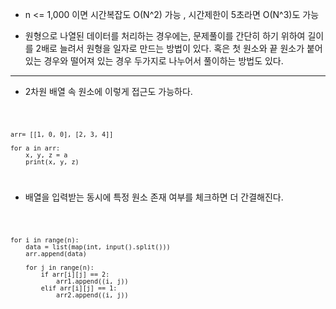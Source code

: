 * n <= 1,000 이면 시간복잡도 O(N^2) 가능 , 시간제한이 5초라면 O(N^3)도 가능

* 원형으로 나열된 데이터를 처리하는 경우에는, 문제풀이를 간단히 하기 위하여 길이를 2배로 늘려서 원형을 일자로 만드는 방법이 있다. 혹은 첫 원소와 끝 원소가 붙어있는 경우와 떨어져 있는 경우 두가지로 나누어서 풀이하는 방법도 있다.

<hr>

* 2차원 배열 속 원소에 이렇게 접근도 가능하다.
<code>

    arr= [[1, 0, 0], [2, 3, 4]]

    for a in arr:
        x, y, z = a
        print(x, y, z)
    
</code>

* 배열을 입력받는 동시에 특정 원소 존재 여부를 체크하면 더 간결해진다.
<code>

    for i in range(n):
        data = list(map(int, input().split()))
        arr.append(data)
    
        for j in range(n):
            if arr[i][j] == 2:
                arr1.append((i, j))
            elif arr[i][j] == 1:
                arr2.append((i, j))
</code>